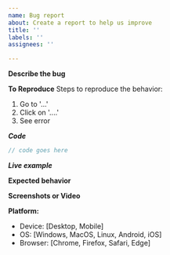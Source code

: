 ```yaml
---
name: Bug report
about: Create a report to help us improve
title: ''
labels: ''
assignees: ''

---
```


**Describe the bug**
<!-- A clear and concise description of what the bug is. -->

**To Reproduce**
Steps to reproduce the behavior:

1. Go to '...'
2. Click on '....'
3. See error

***Code***

```js
// code goes here
```

***Live example***

<!-- Link URL of live examples. -->

**Expected behavior**
<!-- A clear and concise description of what you expected to happen. -->

**Screenshots or Video**
<!-- If applicable, add screenshots or videos to help explain your problem. -->

**Platform:**

 - Device: [Desktop, Mobile]
 - OS: [Windows, MacOS, Linux, Android, iOS]
 - Browser: [Chrome, Firefox, Safari, Edge]
